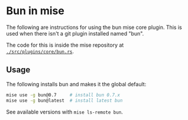 # Bun in mise

The following are instructions for using the bun mise core plugin. This is used when there isn't a
git plugin installed named "bun".

The code for this is inside the mise repository at
[`./src/plugins/core/bun.rs`](https://github.com/jdx/mise/blob/main/src/plugins/core/bun.rs).

## Usage

The following installs bun and makes it the global default:

```sh
mise use -g bun@0.7     # install bun 0.7.x
mise use -g bun@latest  # install latest bun
```

See available versions with `mise ls-remote bun`.
